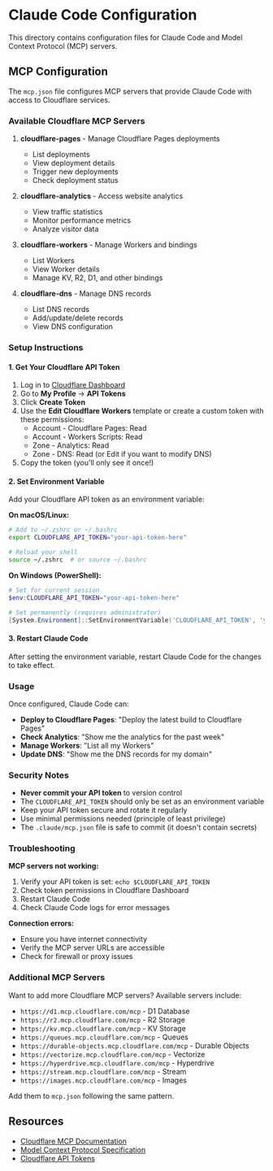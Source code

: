# Claude Code Configuration

This directory contains configuration files for Claude Code and Model Context Protocol (MCP) servers.

## MCP Configuration

The `mcp.json` file configures MCP servers that provide Claude Code with access to Cloudflare services.

### Available Cloudflare MCP Servers

1. **cloudflare-pages** - Manage Cloudflare Pages deployments
   - List deployments
   - View deployment details
   - Trigger new deployments
   - Check deployment status

2. **cloudflare-analytics** - Access website analytics
   - View traffic statistics
   - Monitor performance metrics
   - Analyze visitor data

3. **cloudflare-workers** - Manage Workers and bindings
   - List Workers
   - View Worker details
   - Manage KV, R2, D1, and other bindings

4. **cloudflare-dns** - Manage DNS records
   - List DNS records
   - Add/update/delete records
   - View DNS configuration

### Setup Instructions

#### 1. Get Your Cloudflare API Token

1. Log in to [Cloudflare Dashboard](https://dash.cloudflare.com)
2. Go to **My Profile** → **API Tokens**
3. Click **Create Token**
4. Use the **Edit Cloudflare Workers** template or create a custom token with these permissions:
   - Account - Cloudflare Pages: Read
   - Account - Workers Scripts: Read
   - Zone - Analytics: Read
   - Zone - DNS: Read (or Edit if you want to modify DNS)
5. Copy the token (you'll only see it once!)

#### 2. Set Environment Variable

Add your Cloudflare API token as an environment variable:

**On macOS/Linux:**
```bash
# Add to ~/.zshrc or ~/.bashrc
export CLOUDFLARE_API_TOKEN="your-api-token-here"

# Reload your shell
source ~/.zshrc  # or source ~/.bashrc
```

**On Windows (PowerShell):**
```powershell
# Set for current session
$env:CLOUDFLARE_API_TOKEN="your-api-token-here"

# Set permanently (requires administrator)
[System.Environment]::SetEnvironmentVariable('CLOUDFLARE_API_TOKEN', 'your-api-token-here', 'User')
```

#### 3. Restart Claude Code

After setting the environment variable, restart Claude Code for the changes to take effect.

### Usage

Once configured, Claude Code can:

- **Deploy to Cloudflare Pages**: "Deploy the latest build to Cloudflare Pages"
- **Check Analytics**: "Show me the analytics for the past week"
- **Manage Workers**: "List all my Workers"
- **Update DNS**: "Show me the DNS records for my domain"

### Security Notes

- **Never commit your API token** to version control
- The `CLOUDFLARE_API_TOKEN` should only be set as an environment variable
- Keep your API token secure and rotate it regularly
- Use minimal permissions needed (principle of least privilege)
- The `.claude/mcp.json` file is safe to commit (it doesn't contain secrets)

### Troubleshooting

**MCP servers not working:**
1. Verify your API token is set: `echo $CLOUDFLARE_API_TOKEN`
2. Check token permissions in Cloudflare Dashboard
3. Restart Claude Code
4. Check Claude Code logs for error messages

**Connection errors:**
- Ensure you have internet connectivity
- Verify the MCP server URLs are accessible
- Check for firewall or proxy issues

### Additional MCP Servers

Want to add more Cloudflare MCP servers? Available servers include:

- `https://d1.mcp.cloudflare.com/mcp` - D1 Database
- `https://r2.mcp.cloudflare.com/mcp` - R2 Storage
- `https://kv.mcp.cloudflare.com/mcp` - KV Storage
- `https://queues.mcp.cloudflare.com/mcp` - Queues
- `https://durable-objects.mcp.cloudflare.com/mcp` - Durable Objects
- `https://vectorize.mcp.cloudflare.com/mcp` - Vectorize
- `https://hyperdrive.mcp.cloudflare.com/mcp` - Hyperdrive
- `https://stream.mcp.cloudflare.com/mcp` - Stream
- `https://images.mcp.cloudflare.com/mcp` - Images

Add them to `mcp.json` following the same pattern.

## Resources

- [Cloudflare MCP Documentation](https://developers.cloudflare.com/agents/model-context-protocol/)
- [Model Context Protocol Specification](https://modelcontextprotocol.io/)
- [Cloudflare API Tokens](https://dash.cloudflare.com/profile/api-tokens)
